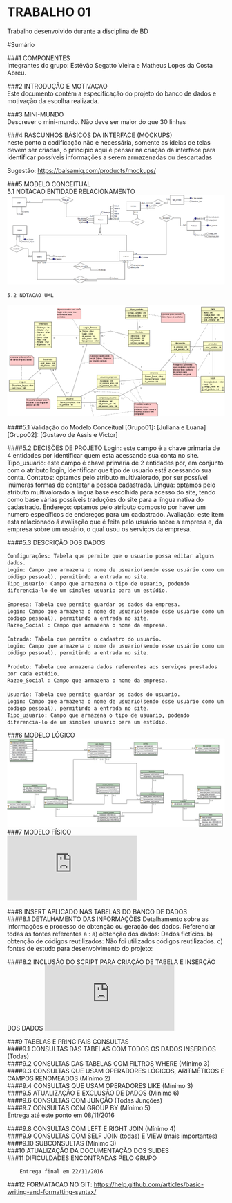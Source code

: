 # TRABALHO 01
Trabalho desenvolvido durante a disciplina de BD

#Sumário

###1	COMPONENTES<br>
Integrantes do grupo: Estêvão Segatto Vieira e Matheus Lopes da Costa Abreu.<br>

###2	INTRODUÇÃO E MOTIVAÇAO<br>
Este documento contém a especificação do projeto do banco de dados <nome do projeto> e motivação da escolha realizada. <br>

###3	MINI-MUNDO<br>
Descrever o mini-mundo. Não deve ser maior do que 30 linhas <br>

###4	RASCUNHOS BÁSICOS DA INTERFACE (MOCKUPS)<br>
neste ponto a codificação não e necessária, somente as ideias de telas devem ser criadas, o princípio aqui é pensar na criação da interface para identificar possíveis informações a serem armazenadas ou descartadas <br>

Sugestão: https://balsamiq.com/products/mockups/<br>

###5	MODELO CONCEITUAL<br>
    5.1 NOTACAO ENTIDADE RELACIONAMENTO
![Alt text](https://github.com/fotoifes/Trabalho01/blob/master/Conceitual.png?raw=true "Modelo Conceitual")
    
    5.2 NOTACAO UML 
![Alt text](https://github.com/fotoifes/Trabalho01/blob/master/Nota%C3%A7%C3%A3o%20UML.png?raw=true "Modelo UML")

####5.1 Validação do Modelo Conceitual
    [Grupo01]: [Juliana e Luana]
    [Grupo02]: [Gustavo de Assis e Victor]

####5.2 DECISÕES DE PROJETO
    Login: este campo é a chave primaria de 4 entidades por identificar quem esta acessando sua conta no site.
    Tipo_usuario: este campo é chave primaria de 2 entidades por, em conjunto com o atributo login, identificar que tipo de usuario está acessando sua conta.
    Contatos: optamos pelo atributo multivalorado, por ser possível inúmeras formas de contatar a pessoa cadastrada.
    Língua: optamos pelo atributo multivalorado a língua base escolhida para acesso do site, tendo como base várias possíveis traduções  do site para a língua nativa do cadastrado.
    Endereço: optamos pelo atributo composto por haver um numero específicos de endereços para um cadastrado.
    Avaliação: este item esta relacionado á avaliação que é feita pelo usuário sobre a empresa e, da empresa sobre um usuário, o qual    usou os serviços da empresa.


####5.3 DESCRIÇÃO DOS DADOS 
    
    Configurações: Tabela que permite que o usuario possa editar alguns dados.
    Login: Campo que armazena o nome de usuario(sendo esse usuário como um código pessoal), permitindo a entrada no site.
    Tipo_usuario: Campo que armazena o tipo de usuario, podendo diferencia-lo de um simples usuario para um estúdio.
    
    Empresa: Tabela que permite guardar os dados da empresa.
    Login: Campo que armazena o nome de usuario(sendo esse usuário como um código pessoal), permitindo a entrada no site.
    Razao_Social : Campo que armazena o nome da empresa.
    
    Entrada: Tabela que permite o cadastro do usuario.
    Login: Campo que armazena o nome de usuario(sendo esse usuário como um código pessoal), permitindo a entrada no site.
    
    Produto: Tabela que armazena dados referentes aos serviços prestados por cada estúdio.
    Razao_Social : Campo que armazena o nome da empresa.
    
    Usuario: Tabela que permite guardar os dados do usuario.
    Login: Campo que armazena o nome de usuario(sendo esse usuário como um código pessoal), permitindo a entrada no site.
    Tipo_usuario: Campo que armazena o tipo de usuario, podendo diferencia-lo de um simples usuario para um estúdio.
    

###6	MODELO LÓGICO<br>
![Modelo Lógico](https://github.com/fotoifes/Trabalho01/blob/master/logico.jpg?raw=true "Modelo Lógico")
###7	MODELO FÍSICO<br>
![Modelo Físico](https://github.com/fotoifes/Trabalho01/blob/master/operacional1.sql?raw=true "Modelo Físico")        
        
###8	INSERT APLICADO NAS TABELAS DO BANCO DE DADOS<br>
####8.1 DETALHAMENTO DAS INFORMAÇÕES
        Detalhamento sobre as informações e processo de obtenção ou geração dos dados.
        Referenciar todas as fontes referentes a :
        a) obtenção dos dados:
            Dados fictícios.
        b) obtenção de códigos reutilizados:
            Não foi utilizados códigos reutilizados.
        c) fontes de estudo para desenvolvimento do projeto:
            
        
####8.2 INCLUSÃO DO SCRIPT PARA CRIAÇÃO DE TABELA E INSERÇÃO DOS DADOS
        ![INCLUSÃO DO SCRIPT PARA CRIAÇÃO DE TABELA E INSERÇÃO DOS DADOS](https://github.com/fotoifes/Trabalho01/blob/master/Script%20de%20inser%C3%A7%C3%A3o%20trabalho.sql?raw=true)
        
###9	TABELAS E PRINCIPAIS CONSULTAS<br>
####9.1	CONSULTAS DAS TABELAS COM TODOS OS DADOS INSERIDOS (Todas) <br>
####9.2	CONSULTAS DAS TABELAS COM FILTROS WHERE (Mínimo 3) <br>
####9.3	CONSULTAS QUE USAM OPERADORES LÓGICOS, ARITMÉTICOS E CAMPOS RENOMEADOS (Mínimo 2)<br>
####9.4	CONSULTAS QUE USAM OPERADORES LIKE (Mínimo 3)  <br>
####9.5	ATUALIZAÇÃO E EXCLUSÃO DE DADOS (Mínimo 6)<br>
####9.6	CONSULTAS COM JUNÇÃO (Todas Junções)<br>
####9.7	CONSULTAS COM GROUP BY (Mínimo 5)<br>
        Entrega até este ponto em 08/11/2016
        
####9.8	CONSULTAS COM LEFT E RIGHT JOIN (Mínimo 4) <br>
####9.9	CONSULTAS COM SELF JOIN (todas) E VIEW (mais importantes) <br>
####9.10	SUBCONSULTAS (Mínimo 3) <br>
###10	ATUALIZAÇÃO DA DOCUMENTAÇÃO DOS SLIDES<br>
###11	DIFICULDADES ENCONTRADAS PELO GRUPO<br>

        Entrega final em 22/11/2016
###12  FORMATACAO NO GIT: https://help.github.com/articles/basic-writing-and-formatting-syntax/




